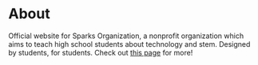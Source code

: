 # About
Official website for Sparks Organization, a nonprofit organization which aims to teach high school students about technology and stem. Designed by students, for students. Check out [this page](https://sparksorg.github.io) for more!
